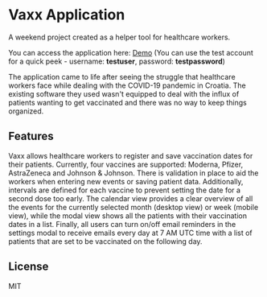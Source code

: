 # Vaxx Application

A weekend project created as a helper tool for healthcare workers.

You can access the application here: [Demo](https://vaxx-app.herokuapp.com/) (You can use the test account for a quick peek - username: **testuser**, password: **testpassword**)

The application came to life after seeing the struggle that healthcare workers face while dealing with the COVID-19 pandemic in Croatia.
The existing software they used wasn't equipped to deal with the influx of patients wanting to get vaccinated and there was no way to keep things organized.

## Features

Vaxx allows healthcare workers to register and save vaccination dates for their patients. 
Currently, four vaccines are supported: Moderna, Pfizer, AstraZeneca and Johnson & Johnson.
There is validation in place to aid the workers when entering new events or saving patient data.
Additionally, intervals are defined for each vaccine to prevent setting the date for a second dose too early.
The calendar view provides a clear overview of all the events for the currently selected month (desktop view) or week (mobile view), while the modal view shows all the patients with their vaccination dates in a list.
Finally, all users can turn on/off email reminders in the settings modal to receive emails every day at 7 AM UTC time with a list of patients that are set to be vaccinated on the following day.

## License

MIT
